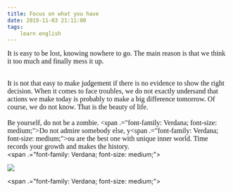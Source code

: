 ```yaml
---
title: Focus on what you have
date: 2019-11-03 21:11:00
tags:
    learn english
---
```

<font face="Verdana" size="3">It is easy to be lost, knowing nowhere to go. The main reason is that we think it too much and finally mess it up.&#xA0;</font><div><font face="Verdana" size="3"><br></font></div><div><font face="Verdana" size="3">It is not that easy to make judgement if there is no evidence to show the right decision. When it comes to face troubles, we do not exactly undersand that actions we make today is probably to make a big difference tomorrow. Of course, we do not know. That is the beauty of life.</font></div><div><font face="Verdana" size="3"><br></font></div><div><font face="Verdana" size="3">Be yourself, do not be a zombie.&#xA0;<span .="font-family: Verdana; font-size: medium;">Do not admire somebody else, y</span><span .="font-family: Verdana; font-size: medium;">ou are the best one with unique inner world. Time records your growth and makes the history.</span></font></div><div><span .="font-family: Verdana; font-size: medium;"><br></span></div><div><p><a href="data/attachment/album/201910/08/233000xv99h9b9pszfxopf.jpg" target="_blank"><img src="data/attachment/album/201910/08/233000xv99h9b9pszfxopf.jpg"></a></p></div><div><span .="font-family: Verdana; font-size: medium;"><br></span></div>